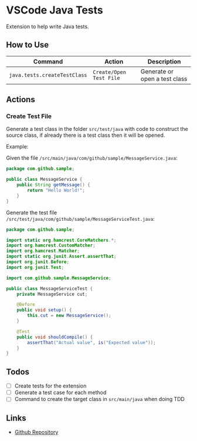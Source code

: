 # VSCode Java Tests

Extension to help write Java tests.

## How to Use

| Command | Action | Description |
| - | - | - |
| `java.tests.createTestClass` | `Create/Open Test File` | Generate or open a test class |

## Actions

### Create Test File

Generate a test class in the folder `src/test/java` with code to construct the source class, if already there is a test
class then it will be opened.

Example:

Given the file `/src/main/java/com/github/sample/MessageService.java`:

```java
package com.github.sample;

public class MessageService {
	public String getMessage() {
		return "Hello World!";
	}
}
```

Generate the test file `/src/test/java/com/github/sample/MessageServiceTest.java`:

```java
package com.github.sample;

import static org.hamcrest.CoreMatchers.*;
import org.hamcrest.CustomMatcher;
import org.hamcrest.Matcher;
import static org.junit.Assert.assertThat;
import org.junit.Before;
import org.junit.Test;

import com.github.sample.MessageService;

public class MessageServiceTest {
	private MessageService cut;

	@Before
	public void setup() {
		this.cut = new MessageService();
	}

	@Test
	public void shouldCompile() {
		assertThat("Actual value", is("Expected value"));
	}
}

```

## Todos

- [ ] Create tests for the extension
- [ ] Generate a test case for each method
- [ ] Command to create the target class in `src/main/java` when doing TDD

## Links

- [Github Repository](https://github.com/wesleyegberto/vscode-java-tests)